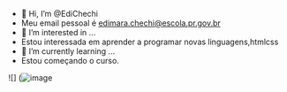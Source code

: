 - 👋 Hi, I’m @EdiChechi
- Meu email pessoal é edimara.chechi@escola.pr.gov.br
- 👀 I’m interested in ...
- Estou interessada em aprender a programar novas linguagens,htmlcss
- 🌱 I’m currently learning ...
- Estou começando o curso.











![] (![image](https://user-images.githubusercontent.com/114946379/193654115-224f5b2b-619f-4b81-9eaf-d715e4e71632.png)








<!---
EdiChechi/EdiChechi is a ✨ special ✨ repository because its `README.md` (this file) appears on your GitHub profile.
You can click the Preview link to take a look at your changes.
--->
